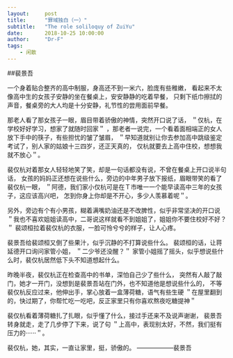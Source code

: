 ```yaml
---
layout:     post
title:      "罪域独白（一）"
subtitle:   "The role soliloquy of ZuiYu"
date:       2018-10-25 10:00:00
author:     "Dr-F"
tags:
    - 闲散
---
```

##裴景吾

一个身着贴合整齐的高中制服，身高还不到一米六，脸庞有些稚嫩，
看起来不太像高中生的女孩子安静的坐在餐桌上，安安静静的吃着早餐，
只剩下纸巾擦拭的声音，餐桌旁的大人均是十分安静，礼节性的尝用面前早餐。

那老人看了那女孩子一眼，眉目带着骄傲的神情，突然开口说了话，
＂仅杭，在学校好好学习，想家了就随时回家＂
，那老者一说完，一个看着面相端正的女人放下手中的筷子，有些担忧的皱了皱眉，
＂早知道就别让你去参加高中跳级鉴定考试了，别人家的姑娘十三四岁，还正天真的，
仅杭就要去上高中住校，想想我就不放心＂。

裴仅杭对着那女人轻轻地笑了笑，却是一句话都没有说，不曾在餐桌上开口说半句话，
女孩的妈妈正还想在说些什么，旁边的中年男子放下报纸，眉眼带笑的看了裴仅杭一眼，
＂阿德，我们家小仅杭可是在Ｔ市唯一一个能早读高中三年的女孩子，这应该高兴吧，
怎到你身上你却是不开心，多少人羡慕着呢＂。

另外，旁边有个有小男孩，糊着满嘴奶油还是不改脾性，似乎非常坚决的开口说
＂我也不喜欢姐姐读高中，二哥说这样就看不到姐姐了，姐姐你不要住校好不好？＂
裴颂桓拉着裴仅杭的衣服，一脸可怜兮兮的样子，让人心疼。

裴景吾给裴颂桓又倒了些果汁，似乎沉静的不打算说些什么。
裴颂桓的话，让蒋延德开口询问家管小姐，
＂二少爷还没醒？＂
家管小姐摇了摇头，似乎想说些什么时，裴仅杭居然低下头不知道想起什么。

昨晚半夜，裴仅杭正在检查高中的书单，深怕自己少了些什么，
突然有人敲了敲门，她才一开门，没想到是裴景吾站在门外，也不知道他是想说些什么的，
不等裴仅杭反应过来，他伸出手，掌心放着一盒薄荷糖，语气有些生硬
＂在屋里翻到的，快过期了，你帮忙吃一吃吧，反正家里只有你喜欢熬夜吃糖提神＂

裴仅杭看着薄荷糖扎了扎眼，似乎懂了什么，接过手还来不及说声谢谢，
裴景吾转身就走，走了几步停了下来，说了句
＂上高中，表现别太好，不然，我们挺有压力的‧‧‧‧‧‧＂。


裴仅杭，她，其实，一直让家里，挺，骄傲的。
                                     ——————裴景吾
